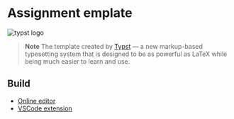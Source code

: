 # Assignment emplate

![typst logo](https://user-images.githubusercontent.com/17899797/226108480-722b770e-6313-40d7-84f2-26bebb55a281.png)

> **Note**
> The template created by [Typst](https://typst.app/) &mdash; a new markup-based typesetting system that is designed to be as powerful as LaTeX while being much easier to learn and use.

## Build
- [Online editor](https://typst.app)
- [VSCode extension](https://github.com/Myriad-Dreamin/tinymist)